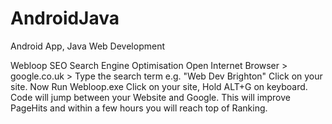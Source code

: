 # AndroidJava
Android App, Java Web Development

Webloop SEO Search Engine Optimisation
Open Internet Browser > google.co.uk > Type the search term e.g. "Web Dev Brighton"
Click on your site.
Now Run Webloop.exe
Click on your site, Hold ALT+G on keyboard. Code will jump between your Website and Google.
This will improve PageHits and within a few hours you will reach top of Ranking.
